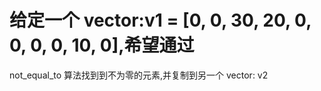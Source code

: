 # 给定一个 vector:v1 = [0, 0, 30, 20, 0, 0, 0, 0, 10, 0],希望通过
not_equal_to 算法找到到不为零的元素,并复制到另一个 vector: v2
